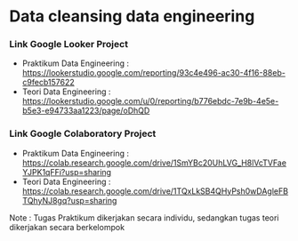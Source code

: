 # Data cleansing data engineering
### Link Google Looker Project
- Praktikum Data Engineering : https://lookerstudio.google.com/reporting/93c4e496-ac30-4f16-88eb-c9fecb157622
- Teori Data Engineering : https://lookerstudio.google.com/u/0/reporting/b776ebdc-7e9b-4e5e-b5e3-e94733aa1223/page/oDhQD
### Link Google Colaboratory Project
- Praktikum Data Engineering : https://colab.research.google.com/drive/1SmYBc20UhLVG_H8lVcTVFaeYJPK1qFFi?usp=sharing
- Teori Data Engineering : https://colab.research.google.com/drive/1TQxLkSB4QHyPsh0wDAgleFBTQhyNJ8gq?usp=sharing

Note : Tugas Praktikum dikerjakan secara individu, sedangkan tugas teori dikerjakan secara berkelompok
